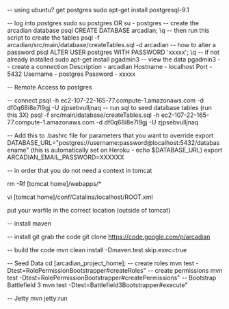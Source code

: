 -- using ubuntu? get postgres
sudo apt-get install postgresql-9.1

-- log into postgres
sudo su postgres OR su - postgres
-- create the arcadian database
psql
CREATE DATABASE arcadian;
\q
-- then run this script to create the tables
psql -f arcadian/src/main/database/createTables.sql -d arcadian
-- how to alter a password
psql
ALTER USER postgres WITH PASSWORD 'xxxxx';
\q
-- if not already installed
sudo apt-get install pgadmin3
-- view the data
pgadmin3
-- create a connection
Description - arcadian
Hostname - localhost
Port - 5432
Username - postgres
Password - xxxxx

-- Remote Access to postgres

-- connect
psql -h ec2-107-22-165-77.compute-1.amazonaws.com -d df0q68i8e7l9gj -U zjpsebvulljnaq
-- run sql to seed database tables (run this 3X)
psql -f src/main/database/createTables.sql -h ec2-107-22-165-77.compute-1.amazonaws.com -d df0q68i8e7l9gj -U zjpsebvulljnaq

-- Add this to .bashrc file for parameters that you want to override
export DATABASE_URL="postgres://username:password@localhost:5432/databasename" (this is automatically set on Heroku - echo $DATABASE_URL)
export ARCADIAN_EMAIL_PASSWORD=XXXXXX

-- in order that you do not need a context in tomcat

rm -Rf [tomcat home]/webapps/*

vi [tomcat home]/conf/Catalina/localhost/ROOT.xml

<Context
  docBase="/opt/webapps/arcadian.war"
  reloadable="true"
/>

put your warfile in the correct location (outside of tomcat)

-- install maven

-- install git
  grab the code
  git clone https://code.google.com/p/arcadian

-- build the code
mvn clean install -Dmaven.test.skip.exec=true

-- Seed Data
cd [arcadian_project_home];
  -- create roles
  mvn test -Dtest=RolePermissionBootstrapper#createRoles"
  -- create permissions 
  mvn test -Dtest=RolePermissionBootstrapper#createPermissions"
  -- Bootstrap Battlefield 3
  mvn test -Dtest=Battlefield3Bootstrapper#execute"

-- Jetty
mvn jetty:run
